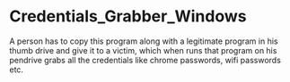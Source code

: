 # Credentials_Grabber_Windows
A person has to copy this program along with a legitimate program in his thumb drive and give it to a victim, which when runs that program on his pendrive grabs all the credentials like chrome passwords, wifi passwords etc.
